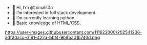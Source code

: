 - 👋 Hi, I’m @tomals0n
- 👀 I’m interested in full stack development.
- 🌱 I’m currently learning python.
- 🎈 Basic knowledge of HTML/CSS.

https://user-images.githubusercontent.com/111922000/202541236-adf3dacc-d191-422a-bbf4-9b8ba01b740d.png
<!---
tomals0n/tomals0n is a ✨ special ✨ repository because its `README.md` (this file) appears on your GitHub profile.
You can click the Preview link to take a look at your changes.
--->
